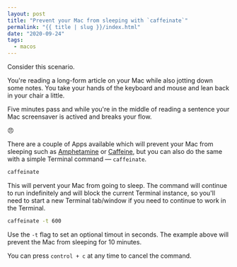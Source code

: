 ```yaml
---
layout: post
title: "Prevent your Mac from sleeping with `caffeinate`"
permalink: "{{ title | slug }}/index.html"
date: "2020-09-24"
tags:
  - macos
---
```


Consider this scenario.

You're reading a long-form article on your Mac while also jotting down some notes. You take your hands of the keyboard and mouse and lean back in your chair a little.

Five minutes pass and while you're in the middle of reading a sentence your Mac screensaver is actived and breaks your flow.

😠

There are a couple of Apps available which will prevent your Mac from sleeping such as [Amphetamine](https://apps.apple.com/us/app/amphetamine/id937984704?mt=12) or [Caffeine](https://www.zhornsoftware.co.uk/caffeine/index.html), but you can also do the same with a simple Terminal command — `caffeinate`.

```bash
caffeinate
```

This will pervent your Mac from going to sleep. The command will continue to run indefinitely and will block the current Terminal instance, so you'll need to start a new Terminal tab/window if you need to continue to work in the Terminal.

```bash
caffeinate -t 600
```

Use the `-t` flag to set an optional timout in seconds. The example above will prevent the Mac from sleeping for 10 minutes.

You can press `control + c` at any time to cancel the command.
